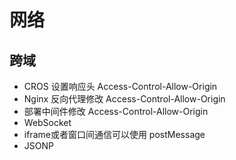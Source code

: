 # 网络

## 跨域

* CROS 设置响应头 Access-Control-Allow-Origin 
* Nginx 反向代理修改 Access-Control-Allow-Origin 
* 部署中间件修改 Access-Control-Allow-Origin
* WebSocket
* iframe或者窗口间通信可以使用 postMessage
* JSONP